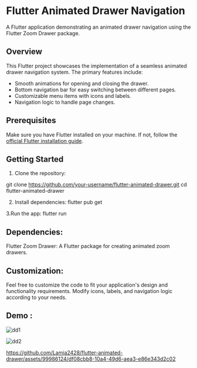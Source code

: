 # Flutter Animated Drawer Navigation

A Flutter application demonstrating an animated drawer navigation using the Flutter Zoom Drawer package.

## Overview

This Flutter project showcases the implementation of a seamless animated drawer navigation system. The primary features include:

- Smooth animations for opening and closing the drawer.
- Bottom navigation bar for easy switching between different pages.
- Customizable menu items with icons and labels.
- Navigation logic to handle page changes.

## Prerequisites

Make sure you have Flutter installed on your machine. If not, follow the [official Flutter installation guide](https://flutter.dev/docs/get-started/install).

## Getting Started

   1. Clone the repository:
 
   git clone https://github.com/your-username/flutter-animated-drawer.git
   cd flutter-animated-drawer

  2. Install dependencies:
    flutter pub get


  3.Run the app:
   flutter run


## Dependencies:

Flutter Zoom Drawer: A Flutter package for creating animated zoom drawers.

## Customization:

Feel free to customize the code to fit your application's design and functionality requirements. Modify icons, labels, and navigation logic according to your needs.

## Demo : 


![dd1](https://github.com/Lamia2428/flutter-animated-drawer/assets/99986124/af3a8bb3-e97f-4c29-ba4e-f5c8988ba904)



![dd2](https://github.com/Lamia2428/flutter-animated-drawer/assets/99986124/ba75b6ef-0664-4981-bf44-3b9fafab90e5)







https://github.com/Lamia2428/flutter-animated-drawer/assets/99986124/df08cbb8-10a4-49d6-aea3-e86e343d2c02



   
